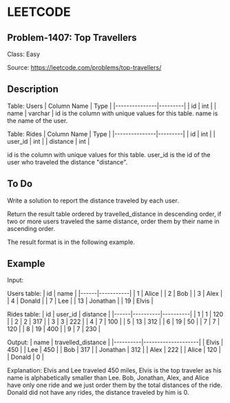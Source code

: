 # LEETCODE
## Problem-1407: Top Travellers

Class: Easy

Source: https://leetcode.com/problems/top-travellers/

## Description
Table: Users
| Column Name   | Type    |
|---------------|---------|
| id            | int     |
| name          | varchar |
id is the column with unique values for this table.
name is the name of the user.

Table: Rides
| Column Name   | Type    |
|---------------|---------|
| id            | int     |
| user_id       | int     |
| distance      | int     |

id is the column with unique values for this table.
user_id is the id of the user who traveled the distance "distance".
 
## To Do
Write a solution to report the distance traveled by each user.

Return the result table ordered by travelled_distance in descending order, if two or more users traveled the same distance, order them by their name in ascending order.

The result format is in the following example.

## Example

Input: 

Users table:
| id   | name      |
|------|-----------|
| 1    | Alice     |
| 2    | Bob       |
| 3    | Alex      |
| 4    | Donald    |
| 7    | Lee       |
| 13   | Jonathan  |
| 19   | Elvis     |

Rides table:
| id   | user_id  | distance |
|------|----------|----------|
| 1    | 1        | 120      |
| 2    | 2        | 317      |
| 3    | 3        | 222      |
| 4    | 7        | 100      |
| 5    | 13       | 312      |
| 6    | 19       | 50       |
| 7    | 7        | 120      |
| 8    | 19       | 400      |
| 9    | 7        | 230      |

Output: 
| name     | travelled_distance |
|----------|--------------------|
| Elvis    | 450                |
| Lee      | 450                |
| Bob      | 317                |
| Jonathan | 312                |
| Alex     | 222                |
| Alice    | 120                |
| Donald   | 0                  |

Explanation: 
Elvis and Lee traveled 450 miles, Elvis is the top traveler as his name is alphabetically smaller than Lee.
Bob, Jonathan, Alex, and Alice have only one ride and we just order them by the total distances of the ride.
Donald did not have any rides, the distance traveled by him is 0.